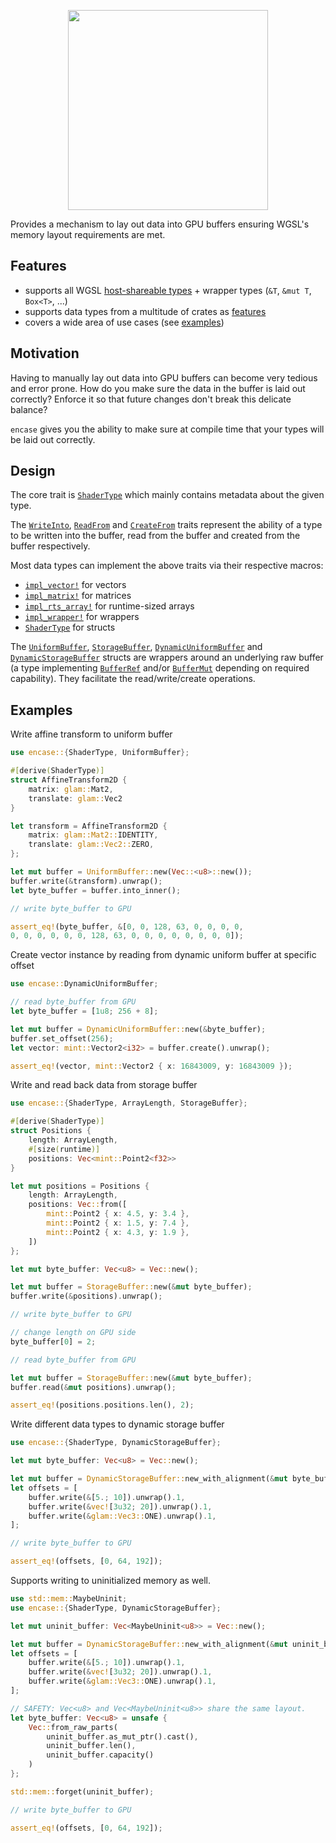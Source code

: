 <p align="center"><img src="./logo.svg" width="320px" alt/></p>

Provides a mechanism to lay out data into GPU buffers ensuring WGSL's memory layout requirements are met.

## Features

- supports all WGSL [host-shareable types] + wrapper types (`&T`, `&mut T`, `Box<T>`, ...)
- supports data types from a multitude of crates as [features]
- covers a wide area of use cases (see [examples](#examples))

## Motivation

Having to manually lay out data into GPU buffers can become very tedious and error prone. How do you make sure the data in the buffer is laid out correctly? Enforce it so that future changes don't break this delicate balance?

`encase` gives you the ability to make sure at compile time that your types will be laid out correctly.

## Design

The core trait is [`ShaderType`] which mainly contains metadata about the given type.

The [`WriteInto`], [`ReadFrom`] and [`CreateFrom`] traits represent the ability of a type to be written into the buffer, read from the buffer and created from the buffer respectively.

Most data types can implement the above traits via their respective macros:

  - [`impl_vector!`] for vectors
  - [`impl_matrix!`] for matrices
  - [`impl_rts_array!`] for runtime-sized arrays
  - [`impl_wrapper!`] for wrappers
  - [`ShaderType`][derive@ShaderType] for structs

The [`UniformBuffer`], [`StorageBuffer`], [`DynamicUniformBuffer`] and [`DynamicStorageBuffer`] structs are wrappers around an underlying raw buffer (a type implementing [`BufferRef`] and/or [`BufferMut`] depending on required capability). They facilitate the read/write/create operations.

## Examples

Write affine transform to uniform buffer

```rust
use encase::{ShaderType, UniformBuffer};

#[derive(ShaderType)]
struct AffineTransform2D {
    matrix: glam::Mat2,
    translate: glam::Vec2
}

let transform = AffineTransform2D {
    matrix: glam::Mat2::IDENTITY,
    translate: glam::Vec2::ZERO,
};

let mut buffer = UniformBuffer::new(Vec::<u8>::new());
buffer.write(&transform).unwrap();
let byte_buffer = buffer.into_inner();

// write byte_buffer to GPU

assert_eq!(byte_buffer, &[0, 0, 128, 63, 0, 0, 0, 0,
0, 0, 0, 0, 0, 0, 128, 63, 0, 0, 0, 0, 0, 0, 0, 0]);
```

Create vector instance by reading from dynamic uniform buffer at specific offset

```rust
use encase::DynamicUniformBuffer;

// read byte_buffer from GPU
let byte_buffer = [1u8; 256 + 8];

let mut buffer = DynamicUniformBuffer::new(&byte_buffer);
buffer.set_offset(256);
let vector: mint::Vector2<i32> = buffer.create().unwrap();

assert_eq!(vector, mint::Vector2 { x: 16843009, y: 16843009 });
```

Write and read back data from storage buffer

```rust
use encase::{ShaderType, ArrayLength, StorageBuffer};

#[derive(ShaderType)]
struct Positions {
    length: ArrayLength,
    #[size(runtime)]
    positions: Vec<mint::Point2<f32>>
}

let mut positions = Positions {
    length: ArrayLength,
    positions: Vec::from([
        mint::Point2 { x: 4.5, y: 3.4 },
        mint::Point2 { x: 1.5, y: 7.4 },
        mint::Point2 { x: 4.3, y: 1.9 },
    ])
};

let mut byte_buffer: Vec<u8> = Vec::new();

let mut buffer = StorageBuffer::new(&mut byte_buffer);
buffer.write(&positions).unwrap();

// write byte_buffer to GPU

// change length on GPU side
byte_buffer[0] = 2;

// read byte_buffer from GPU

let mut buffer = StorageBuffer::new(&mut byte_buffer);
buffer.read(&mut positions).unwrap();

assert_eq!(positions.positions.len(), 2);

```

Write different data types to dynamic storage buffer

```rust
use encase::{ShaderType, DynamicStorageBuffer};

let mut byte_buffer: Vec<u8> = Vec::new();

let mut buffer = DynamicStorageBuffer::new_with_alignment(&mut byte_buffer, 64);
let offsets = [
    buffer.write(&[5.; 10]).unwrap().1,
    buffer.write(&vec![3u32; 20]).unwrap().1,
    buffer.write(&glam::Vec3::ONE).unwrap().1,
];

// write byte_buffer to GPU

assert_eq!(offsets, [0, 64, 192]);

```

Supports writing to uninitialized memory as well.

```rust
use std::mem::MaybeUninit;
use encase::{ShaderType, DynamicStorageBuffer};

let mut uninit_buffer: Vec<MaybeUninit<u8>> = Vec::new();

let mut buffer = DynamicStorageBuffer::new_with_alignment(&mut uninit_buffer, 64);
let offsets = [
    buffer.write(&[5.; 10]).unwrap().1,
    buffer.write(&vec![3u32; 20]).unwrap().1,
    buffer.write(&glam::Vec3::ONE).unwrap().1,
];

// SAFETY: Vec<u8> and Vec<MaybeUninit<u8>> share the same layout.
let byte_buffer: Vec<u8> = unsafe { 
    Vec::from_raw_parts(
        uninit_buffer.as_mut_ptr().cast(), 
        uninit_buffer.len(), 
        uninit_buffer.capacity()
    ) 
};

std::mem::forget(uninit_buffer);

// write byte_buffer to GPU

assert_eq!(offsets, [0, 64, 192]);

```

[host-shareable types]: https://gpuweb.github.io/gpuweb/wgsl/#host-shareable-types
[features]: https://docs.rs/crate/encase/latest/features
[`ShaderType`]: https://docs.rs/encase/latest/encase/trait.ShaderType.html

[`WriteInto`]: https://docs.rs/encase/latest/encase/internal/trait.WriteInto.html
[`ReadFrom`]: https://docs.rs/encase/latest/encase/internal/trait.ReadFrom.html
[`CreateFrom`]: https://docs.rs/encase/latest/encase/internal/trait.CreateFrom.html

[`impl_vector!`]: https://docs.rs/encase/latest/encase/macro.impl_vector.html
[`impl_matrix!`]: https://docs.rs/encase/latest/encase/macro.impl_matrix.html
[`impl_rts_array!`]: https://docs.rs/encase/latest/encase/macro.impl_rts_array.html
[`impl_wrapper!`]: https://docs.rs/encase/latest/encase/macro.impl_wrapper.html
[derive@ShaderType]: https://docs.rs/encase/latest/encase/derive.ShaderType.html

[`UniformBuffer`]: https://docs.rs/encase/latest/encase/struct.UniformBuffer.html
[`StorageBuffer`]: https://docs.rs/encase/latest/encase/struct.StorageBuffer.html
[`DynamicUniformBuffer`]: https://docs.rs/encase/latest/encase/struct.DynamicUniformBuffer.html
[`DynamicStorageBuffer`]: https://docs.rs/encase/latest/encase/struct.DynamicStorageBuffer.html

[`BufferRef`]: https://docs.rs/encase/latest/encase/internal/trait.BufferRef.html
[`BufferMut`]: https://docs.rs/encase/latest/encase/internal/trait.BufferMut.html